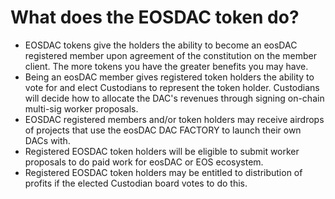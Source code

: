 What does the **EOSDAC token do?**
===

* EOSDAC tokens give the holders the ability to become an eosDAC registered member upon agreement of the constitution on the member client. The more tokens you have the greater benefits you may have.
* Being an eosDAC member gives registered token holders the ability to vote for and elect Custodians to represent the token holder. Custodians will decide how to allocate the DAC's revenues through signing on-chain multi-sig worker proposals.
* EOSDAC registered members and/or token holders may receive airdrops of projects that use the eosDAC DAC FACTORY to launch their own DACs with.
* Registered EOSDAC token holders will be eligible to submit worker proposals to do paid work for eosDAC or EOS ecosystem. 
* Registered EOSDAC token holders may be entitled to distribution of profits if the elected Custodian board votes to do this. 
